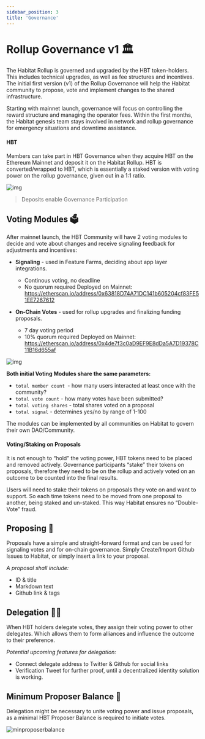```yaml
---
sidebar_position: 3
title: 'Governance'
---
```


# Rollup Governance v1 🏛️

The Habitat Rollup is governed and upgraded by the HBT token-holders. This includes technical upgrades, as well as fee structures and incentives. The initial first version (v1) of the Rollup Governance will help the Habitat community to propose, vote and implement changes to the shared infrastructure.

Starting with mainnet launch, governance will focus on controlling the reward structure and managing the operator fees. Within the first months, the Habitat genesis team stays involved in network and rollup governance for emergency situations and downtime assistance.

#### **HBT**

Members can take part in HBT Governance when they acquire HBT on the Ethereum Mainnet and deposit it on the Habitat Rollup. HBT is converted/wrapped to HBT, which is essentially a staked version with voting power on the rollup governance, given out in a 1:1 ratio.

![img](/v1gov.jpg)

> Deposits enable Governance Participation

## **Voting Modules** 🗳️

After mainnet launch, the HBT Community will have 2 voting modules to decide and vote about changes and receive signaling feedback for adjustments and incentives:

* **Signaling** - used in Feature Farms, deciding about app layer integrations.
  * Continous voting, no deadline
  * No quorum required
Deployed on Mainnet: https://etherscan.io/address/0x63818D74A71DC141b605204cf83FE51EE7267612

* **On-Chain Votes** - used for rollup upgrades and finalizing funding proposals.
  * 7 day voting period
  * 10% quorum required
Deployed on Mainnet: https://etherscan.io/address/0x4de7f3c0aD9EF9E8dDa5A7D19378C11B16d655af

![img](/votingmodules.jpg)

**Both initial Voting Modules share the same parameters:**

* `total member count `- how many users interacted at least once with the community?
* `total vote count` - how many votes have been submitted?
* `total voting shares` - total shares voted on a proposal
* `total signal` - determines yes/no by range of 1-100

The modules can be implemented by all communities on Habitat to govern their own DAO/Community.

#### **Voting/Staking on Proposals**

It is not enough to “hold” the voting power, HBT tokens need to be placed and removed actively. Governance participants “stake” their tokens on proposals, therefore they need to be on the rollup and actively voted on an outcome to be counted into the final results.

Users will need to stake their tokens on proposals they vote on and want to support. So each time tokens need to be moved from one proposal to another, being staked and un-staked. This way Habitat ensures no “Double-Vote” fraud.

## **Proposing** 💬

Proposals have a simple and straight-forward format and can be used for signaling votes and for on-chain governance. Simply Create/Import Github Issues to Habitat, or simply insert a link to your proposal.

*A proposal shall include:*
* ID & title
* Markdown text
* Github link & tags

## **Delegation** 👋🏽

When HBT holders delegate votes, they assign their voting power to other delegates. Which allows them to form alliances and influence the outcome to their preference.

*Potential upcoming features for delegation:*
* Connect delegate address to Twitter & Github for social links
* Verification Tweet for further proof, until a decentralized identity solution is working.

## **Minimum Proposer Balance** 🔮

Delegation might be necessary to unite voting power and issue proposals, as a minimal HBT Proposer Balance is required to initiate votes.

![minproposerbalance](/minproposerbalance.jpg)